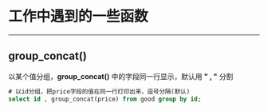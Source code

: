 # 工作中遇到的一些函数

<hr>

## group_concat()

以某个值分组，**group_concat()** 中的字段同一行显示，默认用 **" , "** 分割

```sql
# 以id分组，把price字段的值在同一行打印出来，逗号分隔(默认)
select id , group_concat(price) from good group by id;
```

